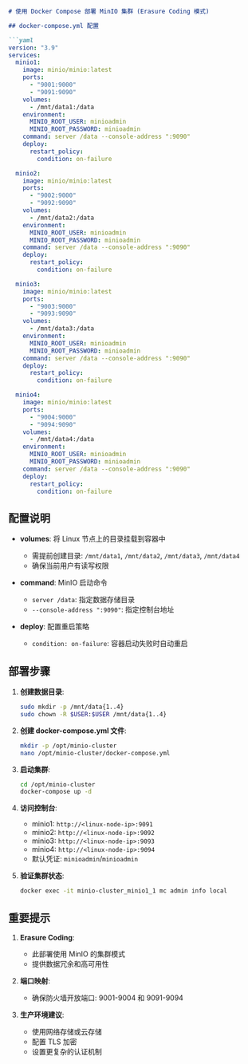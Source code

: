 ```markdown
# 使用 Docker Compose 部署 MinIO 集群 (Erasure Coding 模式)

## docker-compose.yml 配置

```yaml
version: "3.9"
services:
  minio1:
    image: minio/minio:latest
    ports:
      - "9001:9000"
      - "9091:9090"
    volumes:
      - /mnt/data1:/data
    environment:
      MINIO_ROOT_USER: minioadmin
      MINIO_ROOT_PASSWORD: minioadmin
    command: server /data --console-address ":9090"
    deploy:
      restart_policy:
        condition: on-failure

  minio2:
    image: minio/minio:latest
    ports:
      - "9002:9000"
      - "9092:9090"
    volumes:
      - /mnt/data2:/data
    environment:
      MINIO_ROOT_USER: minioadmin
      MINIO_ROOT_PASSWORD: minioadmin
    command: server /data --console-address ":9090"
    deploy:
      restart_policy:
        condition: on-failure

  minio3:
    image: minio/minio:latest
    ports:
      - "9003:9000"
      - "9093:9090"
    volumes:
      - /mnt/data3:/data
    environment:
      MINIO_ROOT_USER: minioadmin
      MINIO_ROOT_PASSWORD: minioadmin
    command: server /data --console-address ":9090"
    deploy:
      restart_policy:
        condition: on-failure

  minio4:
    image: minio/minio:latest
    ports:
      - "9004:9000"
      - "9094:9090"
    volumes:
      - /mnt/data4:/data
    environment:
      MINIO_ROOT_USER: minioadmin
      MINIO_ROOT_PASSWORD: minioadmin
    command: server /data --console-address ":9090"
    deploy:
      restart_policy:
        condition: on-failure
```

## 配置说明

- **volumes**: 将 Linux 节点上的目录挂载到容器中
  - 需提前创建目录: `/mnt/data1`, `/mnt/data2`, `/mnt/data3`, `/mnt/data4`
  - 确保当前用户有读写权限

- **command**: MinIO 启动命令
  - `server /data`: 指定数据存储目录
  - `--console-address ":9090"`: 指定控制台地址

- **deploy**: 配置重启策略
  - `condition: on-failure`: 容器启动失败时自动重启

## 部署步骤

1. **创建数据目录**:
   ```bash
   sudo mkdir -p /mnt/data{1..4}
   sudo chown -R $USER:$USER /mnt/data{1..4}
   ```

2. **创建 docker-compose.yml 文件**:
   ```bash
   mkdir -p /opt/minio-cluster
   nano /opt/minio-cluster/docker-compose.yml
   ```

3. **启动集群**:
   ```bash
   cd /opt/minio-cluster
   docker-compose up -d
   ```

4. **访问控制台**:
   - minio1: `http://<linux-node-ip>:9091`
   - minio2: `http://<linux-node-ip>:9092`
   - minio3: `http://<linux-node-ip>:9093`
   - minio4: `http://<linux-node-ip>:9094`
   - 默认凭证: `minioadmin`/`minioadmin`

5. **验证集群状态**:
   ```bash
   docker exec -it minio-cluster_minio1_1 mc admin info local
   ```

## 重要提示

1. **Erasure Coding**:
   - 此部署使用 MinIO 的集群模式
   - 提供数据冗余和高可用性

2. **端口映射**:
   - 确保防火墙开放端口: 9001-9004 和 9091-9094

3. **生产环境建议**:
   - 使用网络存储或云存储
   - 配置 TLS 加密
   - 设置更复杂的认证机制
```